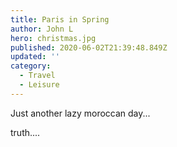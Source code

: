 ```yaml
---
title: Paris in Spring
author: John L
hero: christmas.jpg
published: 2020-06-02T21:39:48.849Z
updated: ''
category:
  - Travel
  - Leisure
---
```


Just another lazy moroccan day...

truth....
